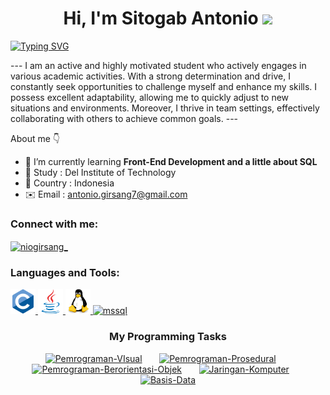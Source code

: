 <h1 align="center"> <b>Hi, I'm Sitogab Antonio </b> <img src="https://media.giphy.com/media/4TCJPSwyAlQzOMlGZJ/giphy.gif" width= "75px"> </img></h1>
<a href="https://git.io/typing-svg"><img src="https://readme-typing-svg.demolab.com?font=Fira+Code&pause=1000&width=435&lines=capable+in+Java+and+SQL;interested+in+something+new;able+to+work+in+a+team" alt="Typing SVG" /></a>


---  I am an active and highly motivated student who actively engages in various academic activities. With a strong determination and drive, I constantly seek opportunities to challenge myself and enhance my skills. I possess excellent adaptability, allowing me to quickly adjust to new situations and environments. Moreover, I thrive in team settings, effectively collaborating with others to achieve common goals. ---

About me 👇

- 🌱 I’m currently learning **Front-End Development and a little about SQL**
- 🏫 Study : Del Institute of Technology
- 📍 Country : Indonesia
- ✉️ Email  : antonio.girsang7@gmail.com

<h3 align="left">Connect with me:</h3>
<p align="left">
<a href="https://instagram.com/niogirsang_" target="blank"><img align="center" src="https://raw.githubusercontent.com/rahuldkjain/github-profile-readme-generator/master/src/images/icons/Social/instagram.svg" alt="niogirsang_" height="30" width="40" /></a>
</p>

<h3 align="left">Languages and Tools:</h3>
<p align="left"> <a href="https://www.cprogramming.com/" target="_blank" rel="noreferrer"> <img src="https://raw.githubusercontent.com/devicons/devicon/master/icons/c/c-original.svg" alt="c" width="40" height="40"/> </a> <a href="https://www.java.com" target="_blank" rel="noreferrer"> <img src="https://raw.githubusercontent.com/devicons/devicon/master/icons/java/java-original.svg" alt="java" width="40" height="40"/> </a> <a href="https://www.linux.org/" target="_blank" rel="noreferrer"> <img src="https://raw.githubusercontent.com/devicons/devicon/master/icons/linux/linux-original.svg" alt="linux" width="40" height="40"/> </a> <a href="https://www.microsoft.com/en-us/sql-server" target="_blank" rel="noreferrer"> <img src="https://www.svgrepo.com/show/303229/microsoft-sql-server-logo.svg" alt="mssql" width="40" height="40"/> </a> </p>

<h3 align="center">My Programming Tasks</h3>
  <div align="center">
   <a href="https://github.com/SitogabAntonio/Pemrograman-VIsual"><img src="https://denvercoder1-github-readme-stats.vercel.app/api/pin/?username=SitogabAntonio&repo=Pemrograman-VIsual&theme=gotham&hide_border=true&show_description=false" alt="Pemrograman-VIsual" width="47%"></a>
  &nbsp;&nbsp;&nbsp;&nbsp;&nbsp;
  <a href="https://github.com/SitogabAntonio/Pemrograman-Prosedural"><img src="https://denvercoder1-github-readme-stats.vercel.app/api/pin/?username=SitogabAntonio&repo=Pemrograman-Prosedural&theme=gotham&hide_border=true&show_description=false" alt="Pemrograman-Prosedural" width="47%"></a>
  &nbsp;&nbsp;&nbsp;&nbsp;&nbsp;
  <a href="https://github.com/SitogabAntonio/Pemrograman-Berorientasi-Objek"><img src="https://denvercoder1-github-readme-stats.vercel.app/api/pin/?username=SitogabAntonio&repo=Pemrograman-Berorientasi-Objek&theme=gotham&hide_border=true&show_description=false" alt="Pemrograman-Berorientasi-Objek" width="47%"></a>
  &nbsp;&nbsp;&nbsp;&nbsp;&nbsp;
  <a href="https://github.com/SitogabAntonio/Jaringan-Komputer"><img src="https://denvercoder1-github-readme-stats.vercel.app/api/pin/?username=SitogabAntonio&repo=Jaringan-Komputer&theme=gotham&hide_border=true&show_description=false" alt="Jaringan-Komputer" width="47%"></a>
  &nbsp;&nbsp;&nbsp;&nbsp;&nbsp;
  <a href="https://github.com/SitogabAntonio/Basis-Data"><img src="https://denvercoder1-github-readme-stats.vercel.app/api/pin/?username=SitogabAntonio&repo=Basis-Data&theme=gotham&hide_border=true&show_description=false" alt="Basis-Data" width="47%"></a>
